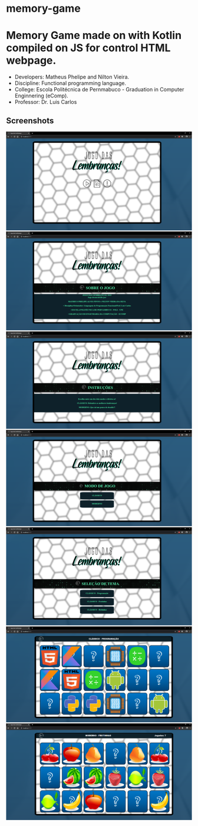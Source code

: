 # memory-game

# Memory Game made on with Kotlin compiled on JS for control HTML webpage.

- Developers: Matheus Phelipe and Nilton Vieira.
- Discipline: Functional programming language.
- College: Escola Politécnica de Pernmabuco - Graduation in Computer Enginnering (eComp).
- Professor: Dr. Luis Carlos

## Screenshots

![](/img/images/01.png)
![](/img/images/02.png)
![](/img/images/03.png)
![](/img/images/04.png)
![](/img/images/05.png)
![](/img/images/06.png)
![](/img/images/07.png)

